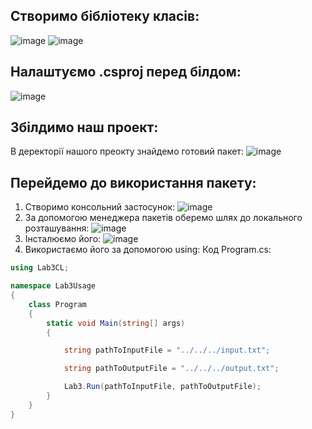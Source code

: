 ## Створимо бібліотеку класів:
![image](https://github.com/yura-kiv/crossplatform-uni/assets/94392546/b67a784c-80b4-457c-b2e4-9f7700517543)
![image](https://github.com/yura-kiv/crossplatform-uni/assets/94392546/d09cf23b-cda2-4da7-a4d5-87576112da10)

## Налаштуємо .csproj перед білдом:
![image](https://github.com/yura-kiv/crossplatform-uni/assets/94392546/698666b5-8723-4ec5-a10b-e08cfab16bb8)

## Збілдимо наш проект:
В деректорії нашого преокту знайдемо готовий пакет:
![image](https://github.com/yura-kiv/crossplatform-uni/assets/94392546/06c2c749-a113-4a70-a110-7769b7a01fb8)

## Перейдемо до використання пакету:
1) Створимо консольний застосунок:
![image](https://github.com/yura-kiv/crossplatform-uni/assets/94392546/1c064984-abc3-404a-8610-bbd4d2cb0575)
2) За допомогою менеджера пакетів оберемо шлях до локального розташування:
![image](https://github.com/yura-kiv/crossplatform-uni/assets/94392546/3165ac83-4dad-4ac9-aa73-8bca42d5301c)
3) Інсталюємо його:
![image](https://github.com/yura-kiv/crossplatform-uni/assets/94392546/435e4124-2a50-4181-8f71-2ba0edf97730)
4) Використаємо його за допомогою using:
Код Program.cs:
```csharp
using Lab3CL;

namespace Lab3Usage
{
    class Program
    {
        static void Main(string[] args)
        {

            string pathToInputFile = "../../../input.txt";

            string pathToOutputFile = "../../../output.txt";

            Lab3.Run(pathToInputFile, pathToOutputFile);
        }
    }
}
```
